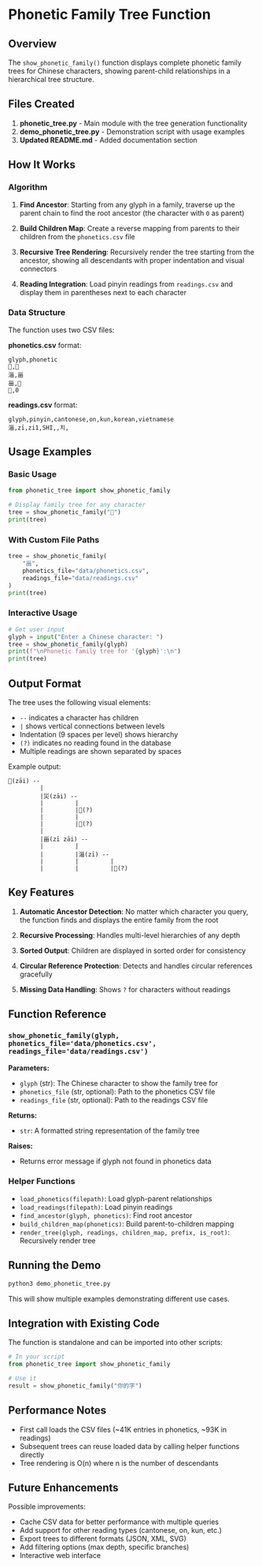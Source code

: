 # Phonetic Family Tree Function

## Overview

The `show_phonetic_family()` function displays complete phonetic family trees for Chinese characters, showing parent-child relationships in a hierarchical tree structure.

## Files Created

1. **phonetic_tree.py** - Main module with the tree generation functionality
2. **demo_phonetic_tree.py** - Demonstration script with usage examples
3. **Updated README.md** - Added documentation section

## How It Works

### Algorithm

1. **Find Ancestor**: Starting from any glyph in a family, traverse up the parent chain to find the root ancestor (the character with `0` as parent)

2. **Build Children Map**: Create a reverse mapping from parents to their children from the `phonetics.csv` file

3. **Recursive Tree Rendering**: Recursively render the tree starting from the ancestor, showing all descendants with proper indentation and visual connectors

4. **Reading Integration**: Load pinyin readings from `readings.csv` and display them in parentheses next to each character

### Data Structure

The function uses two CSV files:

**phonetics.csv** format:
```
glyph,phonetic
𬩆,淄
淄,甾
甾,𡿧
𡿧,0
```

**readings.csv** format:
```
glyph,pinyin,cantonese,on,kun,korean,vietnamese
淄,zī,zi1,SHI,,치,
```

## Usage Examples

### Basic Usage

```python
from phonetic_tree import show_phonetic_family

# Display family tree for any character
tree = show_phonetic_family("𬩆")
print(tree)
```

### With Custom File Paths

```python
tree = show_phonetic_family(
    "甾",
    phonetics_file="data/phonetics.csv",
    readings_file="data/readings.csv"
)
print(tree)
```

### Interactive Usage

```python
# Get user input
glyph = input("Enter a Chinese character: ")
tree = show_phonetic_family(glyph)
print(f"\nPhonetic family tree for '{glyph}':\n")
print(tree)
```

## Output Format

The tree uses the following visual elements:

- `--` indicates a character has children
- `|` shows vertical connections between levels
- Indentation (9 spaces per level) shows hierarchy
- `(?)` indicates no reading found in the database
- Multiple readings are shown separated by spaces

Example output:
```
𡿧(zāi) --
         |
         |災(zāi) --
         |         |
         |         |𨉒(?)
         |         |
         |         |𨓌(?)
         |
         |甾(zī zāi) --
         |         |
         |         |淄(zī) --
         |         |         |
         |         |         |𬩆(?)
```

## Key Features

1. **Automatic Ancestor Detection**: No matter which character you query, the function finds and displays the entire family from the root

2. **Recursive Processing**: Handles multi-level hierarchies of any depth

3. **Sorted Output**: Children are displayed in sorted order for consistency

4. **Circular Reference Protection**: Detects and handles circular references gracefully

5. **Missing Data Handling**: Shows `?` for characters without readings

## Function Reference

### `show_phonetic_family(glyph, phonetics_file='data/phonetics.csv', readings_file='data/readings.csv')`

**Parameters:**
- `glyph` (str): The Chinese character to show the family tree for
- `phonetics_file` (str, optional): Path to the phonetics CSV file
- `readings_file` (str, optional): Path to the readings CSV file

**Returns:**
- `str`: A formatted string representation of the family tree

**Raises:**
- Returns error message if glyph not found in phonetics data

### Helper Functions

- `load_phonetics(filepath)`: Load glyph-parent relationships
- `load_readings(filepath)`: Load pinyin readings
- `find_ancestor(glyph, phonetics)`: Find root ancestor
- `build_children_map(phonetics)`: Build parent-to-children mapping
- `render_tree(glyph, readings, children_map, prefix, is_root)`: Recursively render tree

## Running the Demo

```bash
python3 demo_phonetic_tree.py
```

This will show multiple examples demonstrating different use cases.

## Integration with Existing Code

The function is standalone and can be imported into other scripts:

```python
# In your script
from phonetic_tree import show_phonetic_family

# Use it
result = show_phonetic_family("你的字")
```

## Performance Notes

- First call loads the CSV files (~41K entries in phonetics, ~93K in readings)
- Subsequent trees can reuse loaded data by calling helper functions directly
- Tree rendering is O(n) where n is the number of descendants

## Future Enhancements

Possible improvements:
- Cache CSV data for better performance with multiple queries
- Add support for other reading types (cantonese, on, kun, etc.)
- Export trees to different formats (JSON, XML, SVG)
- Add filtering options (max depth, specific branches)
- Interactive web interface

